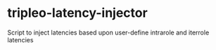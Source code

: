 # tripleo-latency-injector
Script to inject latencies based upon user-define intrarole and iterrole latencies
